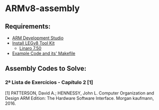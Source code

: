 # ARMv8-assembly
## Requirements:
- [ARM Development Studio](https://developer.arm.com/tools-and-software/embedded/arm-development-studio/downloads)
- [Install LEGv8 Tool Kit](https://bitbucket.org/HarryBroeders/legv8/wiki/Home)
   - [Linaro 7.50](https://releases.linaro.org/components/toolchain/binaries/latest-7/aarch64-elf/gcc-linaro-7.5.0-2019.12-i686-mingw32_aarch64-elf.tar.xz)
- [Example Code and its' Makefile](https://bitbucket.org/HarryBroeders/legv8/src/master/ass01/)

## Assembly Codes to Solve:
### 2ª Lista de Exercícios - Capítulo 2 [1]

[1] PATTERSON, David A.; HENNESSY, John L. Computer Organization and Design ARM Edition: The Hardware Software Interface. Morgan kaufmann, 2016.
